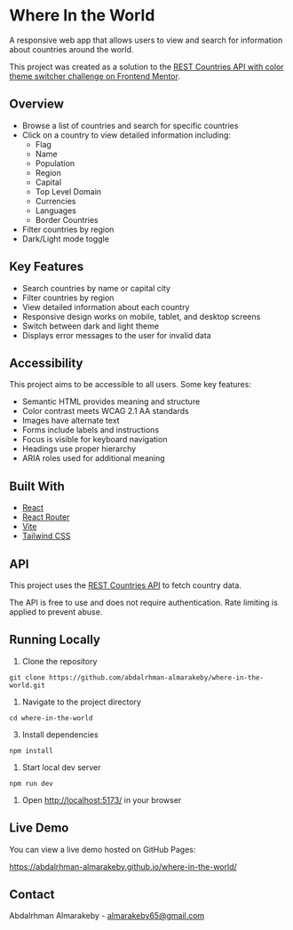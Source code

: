 # Where In the World

A responsive web app that allows users to view and search for information about countries around the world.

This project was created as a solution to the [REST Countries API with color theme switcher challenge on Frontend Mentor](https://www.frontendmentor.io/challenges/rest-countries-api-with-color-theme-switcher-5cacc469fec04111f7b848ca).

## Overview

- Browse a list of countries and search for specific countries
- Click on a country to view detailed information including:
  - Flag
  - Name
  - Population
  - Region
  - Capital
  - Top Level Domain
  - Currencies
  - Languages
  - Border Countries
- Filter countries by region
- Dark/Light mode toggle

## Key Features

- Search countries by name or capital city
- Filter countries by region
- View detailed information about each country
- Responsive design works on mobile, tablet, and desktop screens
- Switch between dark and light theme
- Displays error messages to the user for invalid data

## Accessibility

This project aims to be accessible to all users. Some key features:

- Semantic HTML provides meaning and structure
- Color contrast meets WCAG 2.1 AA standards
- Images have alternate text
- Forms include labels and instructions
- Focus is visible for keyboard navigation
- Headings use proper hierarchy
- ARIA roles used for additional meaning

## Built With

- [React](https://reactjs.org/)
- [React Router](https://reactrouter.com/)
- [Vite](https://vitejs.dev/)
- [Tailwind CSS](https://tailwindcss.com/)

## API

This project uses the [REST Countries API](https://restcountries.com/) to fetch country data.

The API is free to use and does not require authentication. Rate limiting is applied to prevent abuse.

## Running Locally

1.  Clone the repository

```
git clone https://github.com/abdalrhman-almarakeby/where-in-the-world.git
```

1.  Navigate to the project directory

```
cd where-in-the-world
```

3.  Install dependencies

```
npm install
```

1.  Start local dev server

```
npm run dev
```

1.  Open [http://localhost:5173/](http://localhost:5173/) in your browser

## Live Demo

You can view a live demo hosted on GitHub Pages:

https://abdalrhman-almarakeby.github.io/where-in-the-world/

## Contact

Abdalrhman Almarakeby - almarakeby65@gmail.com
